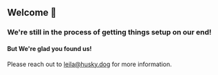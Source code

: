 ## Welcome 🐾

### We're still in the process of getting things setup on our end!

#### But We're glad you found us!

Please reach out to leila@husky.dog for more information.
